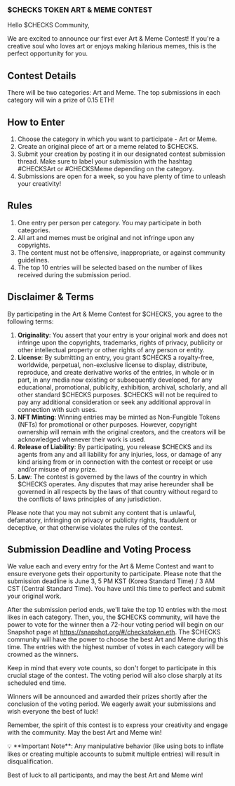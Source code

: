 ### $CHECKS TOKEN ART & MEME CONTEST ###

Hello $CHECKS Community,

We are excited to announce our first ever Art & Meme Contest! If you're a creative soul who loves art or enjoys making hilarious memes, this is the perfect opportunity for you.

## **Contest Details**

There will be two categories: Art and Meme. The top submissions in each category will win a prize of 0.15 ETH!

## **How to Enter**

1. Choose the category in which you want to participate - Art or Meme.
2. Create an original piece of art or a meme related to $CHECKS.
3. Submit your creation by posting it in our designated contest submission thread. Make sure to label your submission with the hashtag #CHECKSArt or #CHECKSMeme depending on the category.
4. Submissions are open for a week, so you have plenty of time to unleash your creativity!

## **Rules**

1. One entry per person per category. You may participate in both categories.
2. All art and memes must be original and not infringe upon any copyrights.
3. The content must not be offensive, inappropriate, or against community guidelines.
4. The top 10 entries will be selected based on the number of likes received during the submission period.

## **Disclaimer & Terms**

By participating in the Art & Meme Contest for $CHECKS, you agree to the following terms:

1. **Originality**: You assert that your entry is your original work and does not infringe upon the copyrights, trademarks, rights of privacy, publicity or other intellectual property or other rights of any person or entity.
2. **License**: By submitting an entry, you grant $CHECKS a royalty-free, worldwide, perpetual, non-exclusive license to display, distribute, reproduce, and create derivative works of the entries, in whole or in part, in any media now existing or subsequently developed, for any educational, promotional, publicity, exhibition, archival, scholarly, and all other standard $CHECKS purposes. $CHECKS will not be required to pay any additional consideration or seek any additional approval in connection with such uses.
3. **NFT Minting**: Winning entries may be minted as Non-Fungible Tokens (NFTs) for promotional or other purposes. However, copyright ownership will remain with the original creators, and the creators will be acknowledged whenever their work is used.
4. **Release of Liability**: By participating, you release $CHECKS and its agents from any and all liability for any injuries, loss, or damage of any kind arising from or in connection with the contest or receipt or use and/or misuse of any prize.
5. **Law**: The contest is governed by the laws of the country in which $CHECKS operates. Any disputes that may arise hereunder shall be governed in all respects by the laws of that country without regard to the conflicts of laws principles of any jurisdiction.

Please note that you may not submit any content that is unlawful, defamatory, infringing on privacy or publicity rights, fraudulent or deceptive, or that otherwise violates the rules of the contest.

## Submission Deadline and Voting Process

We value each and every entry for the Art & Meme Contest and want to ensure everyone gets their opportunity to participate. Please note that the submission deadline is June 3, 5 PM KST (Korea Standard Time) / 3 AM CST (Central Standard Time). You have until this time to perfect and submit your original work.

After the submission period ends, we'll take the top 10 entries with the most likes in each category. Then, you, the $CHECKS community, will have the power to vote for the winner then a 72-hour voting period will begin on our Snapshot page at https://snapshot.org/#/checkstoken.eth. The $CHECKS community will have the power to choose the best Art and Meme during this time. The entries with the highest number of votes in each category will be crowned as the winners.

Keep in mind that every vote counts, so don't forget to participate in this crucial stage of the contest. The voting period will also close sharply at its scheduled end time.

Winners will be announced and awarded their prizes shortly after the conclusion of the voting period. We eagerly await your submissions and wish everyone the best of luck!

Remember, the spirit of this contest is to express your creativity and engage with the community. May the best Art and Meme win!

<aside>
💡 **Important Note**: Any manipulative behavior (like using bots to inflate likes or creating multiple accounts to submit multiple entries) will result in disqualification.

Best of luck to all participants, and may the best Art and Meme win!

</aside>
